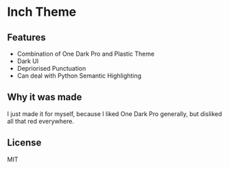 # Inch Theme
## Features
* Combination of One Dark Pro and Plastic Theme
* Dark UI
* Depriorised Punctuation
* Can deal with Python Semantic Highlighting

## Why it was made
I just made it for myself, because I liked One Dark Pro generally, but disliked all that red everywhere.

## License
MIT